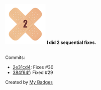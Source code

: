 <img src="https://github.com/my-badges/my-badges/blob/master/badges/fix-commit/fix-2.png?raw=true" alt="I did 2 sequential fixes." title="I did 2 sequential fixes." width="128">
<strong>I did 2 sequential fixes.</strong>
<br><br>

Commits:

- <a href="https://github.com/p0dalirius/ApacheTomcatScanner/commit/2e31cd4f951413aefd79609e57978156f9726ea2">2e31cd4</a>: Fixes #30
- <a href="https://github.com/p0dalirius/ApacheTomcatScanner/commit/384f64f3979ed795941f4f9473ea712e542a891d">384f64f</a>: Fixed #29


Created by <a href="https://github.com/my-badges/my-badges">My Badges</a>